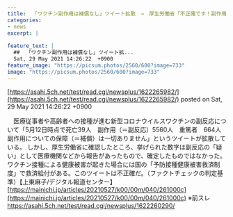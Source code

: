 ```yaml
---
title:  「ワクチン副作用は補償なし」ツイート拡散　→　厚生労働省「不正確です！副作用“確定”なら補償貰えます！」 ★5  
categories:
- news
excerpt: |
  
feature_text: |
  ##  「ワクチン副作用は補償なし」ツイート拡...
  Sat, 29 May 2021 14:26:22  +0900
feature_image: "https://picsum.photos/2560/600?image=733"
image: "https://picsum.photos/2560/600?image=733"
---
```


[https://asahi.5ch.net/test/read.cgi/newsplus/1622265982/](https://asahi.5ch.net/test/read.cgi/newsplus/1622265982/)
posted on Sat, 29 May 2021 14:26:22  +0900

<!--more-->

　医療従事者や高齢者への接種が進む新型コロナウイルスワクチンの副反応について「5月12日時点で死亡39人　副作用（＝副反応）5560人　重篤者　664人　副作用についての保障（＝補償）は一切ありません」というツイートが拡散している。 しかし、厚生労働省に確認したところ、挙げられた数字は副反応の「疑い」として医療機関などから報告があったもので、確定したものではなかった。ワクチン接種による健康被害が起きた場合には国の「予防接種健康被害救済制度」で救済給付がある。このツイートは不正確だ。（ファクトチェックの判定基準）【上東麻子/デジタル報道センター】 [https://mainichi.jp/articles/20210527/k00/00m/040/261000c](https://mainichi.jp/articles/20210527/k00/00m/040/261000c) ※前スレ https://asahi.5ch.net/test/read.cgi/newsplus/1622260290/
